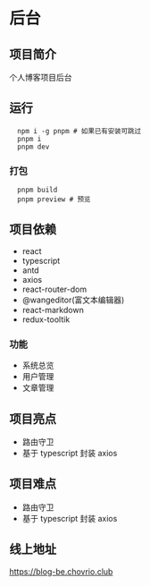 # 后台

## 项目简介

个人博客项目后台

## 运行

```
  npm i -g pnpm # 如果已有安装可跳过
  pnpm i
  pnpm dev
```

### 打包

```
  pnpm build
  pnpm preview # 预览
```

## 项目依赖

- react
- typescript
- antd
- axios
- react-router-dom
- @wangeditor(富文本编辑器)
- react-markdown
- redux-tooltik

### 功能

- 系统总览
- 用户管理
- 文章管理

## 项目亮点

- 路由守卫
- 基于 typescript 封装 axios

## 项目难点

- 路由守卫
- 基于 typescript 封装 axios

## 线上地址

https://blog-be.chovrio.club
